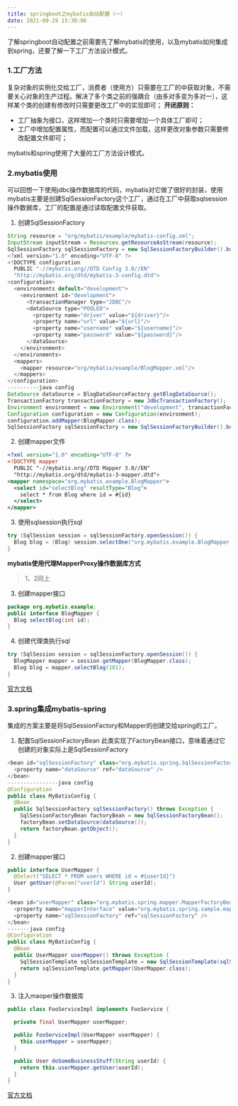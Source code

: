 ```yaml
---
title: springboot之mybatis自动配置（一）
date: 2021-09-29 15:38:06
---
```


了解springboot自动配置之前需要先了解mybatis的使用，以及mybatis如何集成到spring，还要了解一下工厂方法设计模式。

### 1.工厂方法
复杂对象的实例化交给工厂，消费者（使用方）只需要在工厂的中获取对象，不需要关心对象的生产过程。解决了多个类之前的强耦合（由多对多变为多对一），这样某个类的创建有修改时只需要更改工厂中的实现即可；
**开闭原则：**
* 工厂抽象为接口，这样增加一个类时只需要增加一个具体工厂即可；
* 工厂中增加配置属性，而配置可以通过文件加载，这样更改对象参数只需要修改配置文件即可；

mybatis和spring使用了大量的工厂方法设计模式。

### 2.mybatis使用
可以回想一下使用jdbc操作数据库的代码，mybatis对它做了很好的封装，使用mybatis主要是创建SqlSessionFactory这个工厂，通过在工厂中获取sqlsession操作数据库，工厂的配置是通过读取配置文件获取。
1. 创建SqlSessionFactory

```java
String resource = "org/mybatis/example/mybatis-config.xml";
InputStream inputStream = Resources.getResourceAsStream(resource);
SqlSessionFactory sqlSessionFactory = new SqlSessionFactoryBuilder().build(inputStream);
<?xml version="1.0" encoding="UTF-8" ?>
<!DOCTYPE configuration
  PUBLIC "-//mybatis.org//DTD Config 3.0//EN"
  "http://mybatis.org/dtd/mybatis-3-config.dtd">
<configuration>
  <environments default="development">
    <environment id="development">
      <transactionManager type="JDBC"/>
      <dataSource type="POOLED">
        <property name="driver" value="${driver}"/>
        <property name="url" value="${url}"/>
        <property name="username" value="${username}"/>
        <property name="password" value="${password}"/>
      </dataSource>
    </environment>
  </environments>
  <mappers>
    <mapper resource="org/mybatis/example/BlogMapper.xml"/>
  </mappers>
</configuration>
----------java config
DataSource dataSource = BlogDataSourceFactory.getBlogDataSource();
TransactionFactory transactionFactory = new JdbcTransactionFactory();
Environment environment = new Environment("development", transactionFactory, dataSource);
Configuration configuration = new Configuration(environment);
configuration.addMapper(BlogMapper.class);
SqlSessionFactory sqlSessionFactory = new SqlSessionFactoryBuilder().build(configuration);
```
2. 创建mapper文件

```xml
<?xml version="1.0" encoding="UTF-8" ?>
<!DOCTYPE mapper
  PUBLIC "-//mybatis.org//DTD Mapper 3.0//EN"
  "http://mybatis.org/dtd/mybatis-3-mapper.dtd">
<mapper namespace="org.mybatis.example.BlogMapper">
  <select id="selectBlog" resultType="Blog">
    select * from Blog where id = #{id}
  </select>
</mapper>
````

3. 使用sqlsession执行sql

```java
try (SqlSession session = sqlSessionFactory.openSession()) {
  Blog blog = (Blog) session.selectOne("org.mybatis.example.BlogMapper.selectBlog", 101);
}
```
**mybatis使用代理MapperProxy操作数据库方式**
> 1、2同上

3. 创建mapper接口

```java
package org.mybatis.example;
public interface BlogMapper {
  Blog selectBlog(int id);
}
```
4. 创建代理类执行sql

```java
try (SqlSession session = sqlSessionFactory.openSession()) {
  BlogMapper mapper = session.getMapper(BlogMapper.class);
  Blog blog = mapper.selectBlog(101);
}
```

[官方文档](https://mybatis.org/mybatis-3/zh/index.html)
### 3.spring集成mybatis-spring
集成的方案主要是将SqlSessionFactory和Mapper的创建交给spring的工厂。

1. 配置SqlSessionFactoryBean
此类实现了FactoryBean接口，意味着通过它创建的对象实际上是SqlSessionFactory

```java
<bean id="sqlSessionFactory" class="org.mybatis.spring.SqlSessionFactoryBean">
  <property name="dataSource" ref="dataSource" />
</bean>
----------------java config
@Configuration
public class MyBatisConfig {
  @Bean
  public SqlSessionFactory sqlSessionFactory() throws Exception {
    SqlSessionFactoryBean factoryBean = new SqlSessionFactoryBean();
    factoryBean.setDataSource(dataSource());
    return factoryBean.getObject();
  }
}
```
2. 创建mapper接口

```java
public interface UserMapper {
  @Select("SELECT * FROM users WHERE id = #{userId}")
  User getUser(@Param("userId") String userId);
}

<bean id="userMapper" class="org.mybatis.spring.mapper.MapperFactoryBean">
  <property name="mapperInterface" value="org.mybatis.spring.sample.mapper.UserMapper" />
  <property name="sqlSessionFactory" ref="sqlSessionFactory" />
</bean>
-------java config
@Configuration
public class MyBatisConfig {
  @Bean
  public UserMapper userMapper() throws Exception {
    SqlSessionTemplate sqlSessionTemplate = new SqlSessionTemplate(sqlSessionFactory());
    return sqlSessionTemplate.getMapper(UserMapper.class);
  }
}
```

3. 注入maoper操作数据库

```java
public class FooServiceImpl implements FooService {

  private final UserMapper userMapper;

  public FooServiceImpl(UserMapper userMapper) {
    this.userMapper = userMapper;
  }

  public User doSomeBusinessStuff(String userId) {
    return this.userMapper.getUser(userId);
  }
}
```

[官方文档](http://mybatis.org/spring/zh/getting-started.html)













































